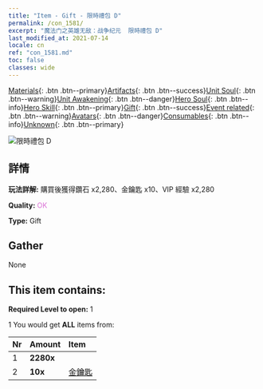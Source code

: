 ```yaml
---
title: "Item - Gift - 限時禮包 D"
permalink: /con_1581/
excerpt: "魔法门之英雄无敌：战争纪元  限時禮包 D"
last_modified_at: 2021-07-14
locale: cn
ref: "con_1581.md"
toc: false
classes: wide
---
```

 [Materials](/ItemsCN/){: .btn .btn--primary}[Artifacts](/ItemsCN/Artifacts/){: .btn .btn--success}[Unit Soul](/ItemsCN/UnitSoul/){: .btn .btn--warning}[Unit Awakening](/ItemsCN/UnitAwakening/){: .btn .btn--danger}[Hero Soul](/ItemsCN/HeroSoul/){: .btn .btn--info}[Hero Skill](/ItemsCN/HeroSkill/){: .btn .btn--primary}[Gift](/ItemsCN/Gift/){: .btn .btn--success}[Event related](/ItemsCN/Events/){: .btn .btn--warning}[Avatars](/ItemsCN/Avatars/){: .btn .btn--danger}[Consumables](/ItemsCN/Consumables/){: .btn .btn--info}[Unknown](/ItemsCN/Unknown/){: .btn .btn--primary}

 ![限時禮包 D](/images/t/i_907197.png)

## 詳情
 **玩法詳解:** 購買後獲得鑽石 x2,280、金鑰匙 x10、VIP 經驗 x2,280

 **Quality:** <span style="color: #DA70D6">OK</span>

 **Type:** Gift

## Gather

  None

## This item contains:

 **Required Level to open:** 1

 1 You would get **ALL** items  from:

  | Nr | Amount |     Item    |
  |:---|:-------|:------------|
  | 1 |  **2280x** | <i class="fas fa-gem"/> |  | 
  | 2 |  **10x** | [金鑰匙](/cn/Items/con_783/) |  | 
